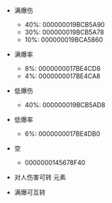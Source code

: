 

- 满爆伤 
  - 40%: 000000019BCB5A90
  - 30%: 000000019BCB5A78
  - 10%: 000000019BCA5860
- 满爆率
  - 8%: 0000000017BE4CD8
  - 4%: 0000000017BE4CA8
- 低爆伤
  - 40%: 000000019BCB5AD8
- 低爆率
  - 6%: 0000000017BE4DB0
- 空
  - 0000000145678F40


- 对人伤害可转 元素
- 满爆可互转